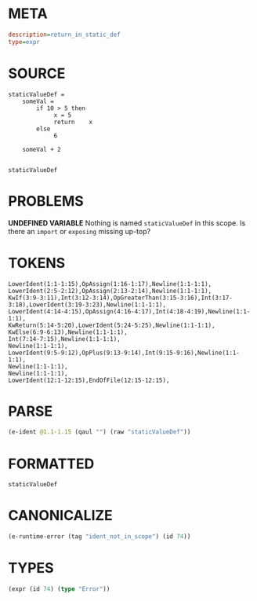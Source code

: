 # META
~~~ini
description=return_in_static_def
type=expr
~~~
# SOURCE
~~~roc
staticValueDef =
    someVal =
        if 10 > 5 then
             x = 5
             return    x
        else
             6

    someVal + 2


staticValueDef
~~~
# PROBLEMS
**UNDEFINED VARIABLE**
Nothing is named `staticValueDef` in this scope.
Is there an `import` or `exposing` missing up-top?

# TOKENS
~~~zig
LowerIdent(1:1-1:15),OpAssign(1:16-1:17),Newline(1:1-1:1),
LowerIdent(2:5-2:12),OpAssign(2:13-2:14),Newline(1:1-1:1),
KwIf(3:9-3:11),Int(3:12-3:14),OpGreaterThan(3:15-3:16),Int(3:17-3:18),LowerIdent(3:19-3:23),Newline(1:1-1:1),
LowerIdent(4:14-4:15),OpAssign(4:16-4:17),Int(4:18-4:19),Newline(1:1-1:1),
KwReturn(5:14-5:20),LowerIdent(5:24-5:25),Newline(1:1-1:1),
KwElse(6:9-6:13),Newline(1:1-1:1),
Int(7:14-7:15),Newline(1:1-1:1),
Newline(1:1-1:1),
LowerIdent(9:5-9:12),OpPlus(9:13-9:14),Int(9:15-9:16),Newline(1:1-1:1),
Newline(1:1-1:1),
Newline(1:1-1:1),
LowerIdent(12:1-12:15),EndOfFile(12:15-12:15),
~~~
# PARSE
~~~clojure
(e-ident @1.1-1.15 (qaul "") (raw "staticValueDef"))
~~~
# FORMATTED
~~~roc
staticValueDef
~~~
# CANONICALIZE
~~~clojure
(e-runtime-error (tag "ident_not_in_scope") (id 74))
~~~
# TYPES
~~~clojure
(expr (id 74) (type "Error"))
~~~
